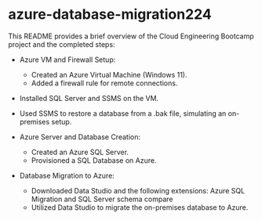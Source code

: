 # azure-database-migration224

This README provides a brief overview of the Cloud Engineering Bootcamp project and the completed steps:

* Azure VM and Firewall Setup:
  - Created an Azure Virtual Machine (Windows 11).
  - Added a firewall rule for remote connections.
  
* Installed SQL Server and SSMS on the VM.

* Used SSMS to restore a database from a .bak file, simulating an on-premises setup.

* Azure Server and Database Creation:
  - Created an Azure SQL Server.
  - Provisioned a SQL Database on Azure.

* Database Migration to Azure:
  - Downloaded Data Studio and the following extensions: Azure SQL Migration and SQL Server schema compare 
  - Utilized Data Studio to migrate the on-premises database to Azure.
    


